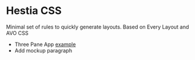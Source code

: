 # Hestia CSS
Minimal set of rules to quickly generate layouts. Based on Every Layout and AVO CSS

- Three Pane App [example](https://adamschwartz.co/magic-of-css/potions/three-pane-app/)
- Add mockup paragraph
